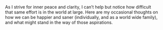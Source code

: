 As I strive for inner peace and clarity, I can’t help but notice how difficult that same effort is in the world at large. Here are my occasional thoughts on how we can be happier and saner (individually, and as a world wide family), and what might stand in the way of those aspirations.

